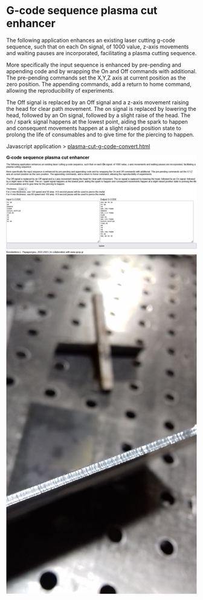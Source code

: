 # G-code sequence plasma cut enhancer

The following application enhances an existing laser cutting g-code sequence, such that on each On signal, of 1000 value, z-axis movements and waiting pauses are incorporated, facilitating a plasma cutting sequence.

More specifically the input sequence is enhanced by pre-pending and appending code and by wrapping the On and Off commands with additional. The pre-pending commands set the X,Y,Z axis at current position as the zero position. The appending commands, add a return to home command, allowing the reproducibility of experiments.

The Off signal is replaced by an Off signal and a z-axis movement raising the head for clear path movement. The on signal is replaced by lowering the head, followed by an On signal, followed by a slight raise of the head. The on / spark signal happens at the lowest point, aiding the spark to happen and consequent movements happen at a slight raised position state to prolong the life of consumables and to give time for the piercing to happen.

Javascript application > <a target="blank" href="https://github.com/meltoner/g-code-plasma-cutting/blob/main/plasma-cut-g-code-convert.html">plasma-cut-g-code-convert.html</a>

<img src="https://github.com/meltoner/g-code-plasma-cutting/blob/main/screen.png">
<img src="https://github.com/meltoner/g-code-plasma-cutting/blob/main/clean_cut.jpg">
